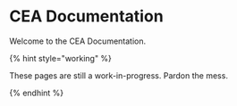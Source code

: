 # CEA Documentation

Welcome to the CEA Documentation.

{% hint style="working" %}

These pages are still a work-in-progress. Pardon the mess.

{% endhint %}
